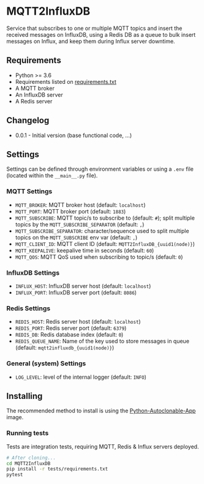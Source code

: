 # MQTT2InfluxDB

Service that subscribes to one or multiple MQTT topics and insert the received messages on InfluxDB,
using a Redis DB as a queue to bulk insert messages on Influx, and keep them during Influx server downtime.

## Requirements

- Python >= 3.6
- Requirements listed on [requirements.txt](requirements.txt)
- A MQTT broker
- An InfluxDB server
- A Redis server

## Changelog

- 0.0.1 - Initial version (base functional code, ...)

## Settings

Settings can be defined through environment variables or using a `.env` file (located within the `__main__.py` file).

### MQTT Settings

- `MQTT_BROKER`: MQTT broker host (default: `localhost`)
- `MQTT_PORT`: MQTT broker port (default: `1883`)
- `MQTT_SUBSCRIBE`: MQTT topic/s to subscribe to (default: `#`); split multiple topics by the `MQTT_SUBSCRIBE_SEPARATOR` (default: `,`)
- `MQTT_SUBSCRIBE_SEPARATOR`: character/sequence used to split multiple topics on the `MQTT_SUBSCRIBE` env var (default: `,`)
- `MQTT_CLIENT_ID`: MQTT client ID (default: `MQTT2InfluxDB_{uuid1(node)}`)
- `MQTT_KEEPALIVE`: keepalive time in seconds (default: `60`)
- `MQTT_QOS`: MQTT QoS used when subscribing to topic/s (default: `0`)

### InfluxDB Settings

- `INFLUX_HOST`: InfluxDB server host (default: `localhost`)
- `INFLUX_PORT`: InfluxDB server port (default: `8086`)

### Redis Settings

- `REDIS_HOST`: Redis server host (default: `localhost`)
- `REDIS_PORT`: Redis server port (default: `6379`)
- `REDIS_DB`: Redis database index (default: `0`)
- `REDIS_QUEUE_NAME`: Name of the key used to store messages in queue (default: `mqtt2influxdb_{uuid1(node)}`)

### General (system) Settings

- `LOG_LEVEL`: level of the internal logger (default: `INFO`)

## Installing

The recommended method to install is using the [Python-Autoclonable-App](https://hub.docker.com/r/davidlor/python-autoclonable-app/) image.

### Running tests

Tests are integration tests, requiring MQTT, Redis & Influx servers deployed.

```bash
# After cloning...
cd MQTT2InfluxDB
pip install -r tests/requirements.txt
pytest
```

